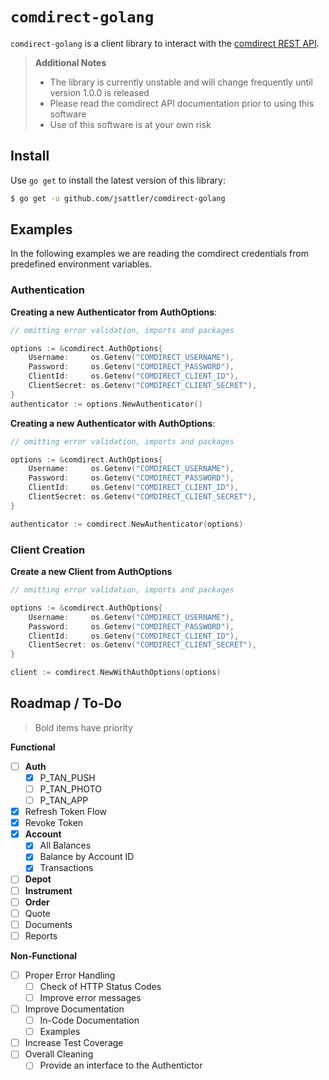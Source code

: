 `comdirect-golang`
===
`comdirect-golang` is a client library to interact with
the [comdirect REST API](https://www.comdirect.de/cms/kontakt-zugaenge-api.html).

> **Additional Notes**
> * The library is currently unstable and will change frequently until version 1.0.0 is released
> * Please read the comdirect API documentation prior to using this software
> * Use of this software is at your own risk

Install
---
Use `go get` to install the latest version of this library:

```bash
$ go get -u github.com/jsattler/comdirect-golang
```

Examples
---
In the following examples we are reading the comdirect credentials from predefined environment variables.

### Authentication

**Creating a new Authenticator from AuthOptions**:

```go
// omitting error validation, imports and packages

options := &comdirect.AuthOptions{
    Username:     os.Getenv("COMDIRECT_USERNAME"),
    Password:     os.Getenv("COMDIRECT_PASSWORD"),
    ClientId:     os.Getenv("COMDIRECT_CLIENT_ID"),
    ClientSecret: os.Getenv("COMDIRECT_CLIENT_SECRET"),
}
authenticator := options.NewAuthenticator()
```

**Creating a new Authenticator with AuthOptions**:

```go
// omitting error validation, imports and packages

options := &comdirect.AuthOptions{
    Username:     os.Getenv("COMDIRECT_USERNAME"),
    Password:     os.Getenv("COMDIRECT_PASSWORD"),
    ClientId:     os.Getenv("COMDIRECT_CLIENT_ID"),
    ClientSecret: os.Getenv("COMDIRECT_CLIENT_SECRET"),
}

authenticator := comdirect.NewAuthenticator(options)
```

### Client Creation

**Create a new Client from AuthOptions**

```go
// omitting error validation, imports and packages

options := &comdirect.AuthOptions{
    Username:     os.Getenv("COMDIRECT_USERNAME"),
    Password:     os.Getenv("COMDIRECT_PASSWORD"),
    ClientId:     os.Getenv("COMDIRECT_CLIENT_ID"),
    ClientSecret: os.Getenv("COMDIRECT_CLIENT_SECRET"),
}

client := comdirect.NewWithAuthOptions(options)
```

Roadmap / To-Do
---
> Bold items have priority

**Functional**
* [ ] **Auth**
    * [x] P_TAN_PUSH
    * [ ] P_TAN_PHOTO
    * [ ] P_TAN_APP
* [x] Refresh Token Flow
* [x] Revoke Token
* [x] **Account**
    * [x] All Balances
    * [x] Balance by Account ID
    * [x] Transactions
* [ ] **Depot**
* [ ] **Instrument**
* [ ] **Order**
* [ ] Quote
* [ ] Documents
* [ ] Reports

**Non-Functional**

* [ ] Proper Error Handling
  * [ ] Check of HTTP Status Codes
  * [ ] Improve error messages
* [ ] Improve Documentation
  * [ ] In-Code Documentation
  * [ ] Examples
* [ ] Increase Test Coverage
* [ ] Overall Cleaning
  * [ ] Provide an interface to the Authentictor